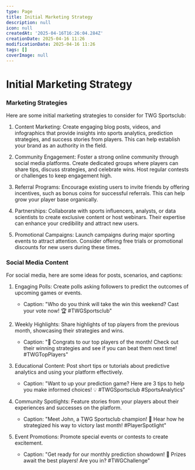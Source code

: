 ```yaml
---
type: Page
title: Initial Marketing Strategy
description: null
icon: null
createdAt: '2025-04-16T16:26:04.284Z'
creationDate: 2025-04-16 11:26
modificationDate: 2025-04-16 11:26
tags: []
coverImage: null
---
```


# Initial Marketing Strategy

### Marketing Strategies

Here are some initial marketing strategies to consider for TWG Sportsclub:

1. Content Marketing: Create engaging blog posts, videos, and infographics that provide insights into sports analytics, prediction strategies, and success stories from players. This can help establish your brand as an authority in the field.

2. Community Engagement: Foster a strong online community through social media platforms. Create dedicated groups where players can share tips, discuss strategies, and celebrate wins. Host regular contests or challenges to keep engagement high.

3. Referral Programs: Encourage existing users to invite friends by offering incentives, such as bonus coins for successful referrals. This can help grow your player base organically.

4. Partnerships: Collaborate with sports influencers, analysts, or data scientists to create exclusive content or host webinars. Their expertise can enhance your credibility and attract new users.

5. Promotional Campaigns: Launch campaigns during major sporting events to attract attention. Consider offering free trials or promotional discounts for new users during these times.

### Social Media Content

For social media, here are some ideas for posts, scenarios, and captions:

1. Engaging Polls: Create polls asking followers to predict the outcomes of upcoming games or events.

    - Caption: "Who do you think will take the win this weekend? Cast your vote now! 🏆 #TWGSportsclub"

2. Weekly Highlights: Share highlights of top players from the previous month, showcasing their strategies and wins.

    - Caption: "🎉 Congrats to our top players of the month! Check out their winning strategies and see if you can beat them next time! #TWGTopPlayers"

3. Educational Content: Post short tips or tutorials about predictive analytics and using your platform effectively.

    - Caption: "Want to up your prediction game? Here are 3 tips to help you make informed choices! 💡 #TWGSportsclub #SportsAnalytics"

4. Community Spotlights: Feature stories from your players about their experiences and successes on the platform.

    - Caption: "Meet John, a TWG Sportsclub champion! 🏅 Hear how he strategized his way to victory last month! #PlayerSpotlight"

5. Event Promotions: Promote special events or contests to create excitement.

    - Caption: "Get ready for our monthly prediction showdown! 🥳 Prizes await the best players! Are you in? #TWGChallenge"

